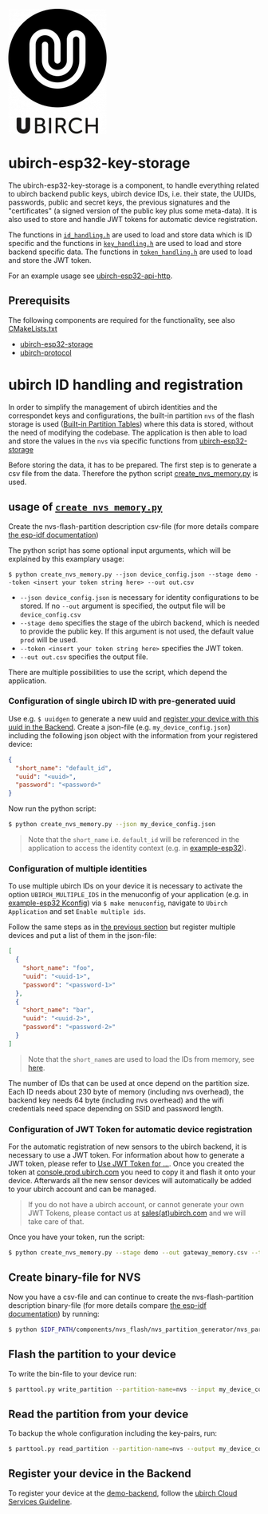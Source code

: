 ![ubirch logo](files/cropped-uBirch_Logo.png)

# ubirch-esp32-key-storage

The ubirch-esp32-key-storage is a component, to handle everything related to
ubirch backend public keys, ubirch device IDs,
i.e. their state, the UUIDs, passwords, public and secret keys,
the previous signatures and the "certificates" (a signed version of the public key
plus some meta-data). It is also used to store and handle JWT tokens for automatic device registration.

The functions in [`id_handling.h`](./id_handling.h)
are used to load and store data which is ID specific and the functions in
[`key_handling.h`](./key_handling.h) are used to load and store backend specific data.
The functions in [`token_handling.h`](./token_handling.h) are used to load and store the JWT token.

For an example usage see [ubirch-esp32-api-http](https://github.com/ubirch/ubirch-esp32-api-http).

## Prerequisits

The following components are required for the functionality, see also
[CMakeLists.txt](./CMakeLists.txt)

- [ubirch-esp32-storage](https://github.com/ubirch/ubirch-esp32-storage)
- [ubirch-protocol](https://github.com/ubirch/ubirch-protocol.git)

# ubirch ID handling and registration

In order to simplify the management of ubirch identities and the correspondet keys and configurations, 
the built-in partition `nvs` of the flash storage is used ([Built-in Partition Tables](https://docs.espressif.com/projects/esp-idf/en/latest/esp32/api-guides/partition-tables.html#built-in-partition-tables))
where this data is stored, without the need of modifying the codebase.
The application is then able to load and store the values in the `nvs` via specific functions from [ubirch-esp32-storage](https://github.com/ubirch/ubirch-esp32-storage)

Before storing the data, it has to be prepared. The first step is to generate a csv file from the data.
Therefore the python script [create_nvs_memory.py](./create_nvs_memory.py) is used.

## usage of [`create_nvs_memory.py`](./create_nvs_memory.py)

Create the nvs-flash-partition description csv-file (for more details compare
[the esp-idf documentation](https://docs.espressif.com/projects/esp-idf/en/latest/esp32/api-reference/storage/nvs_partition_gen.html))

The python script has some optional input arguments, which will be explained by this examplary usage:
```[bash]
$ python create_nvs_memory.py --json device_config.json --stage demo --token <insert your token string here> --out out.csv 
```
- `--json device_config.json` is necessary for identity configurations to be stored. 
If no `--out` argument is specified, the output file will be `device_config.csv`
- `--stage demo` specifies the stage of the ubirch backend, which is needed to provide the public key. 
If this argument is not used, the default value `prod` will be used.
- `--token <insert your token string here>` specifies the JWT token.
- `--out out.csv` specifies the output file.

There are multiple possibilities to use the script, which depend the application.

### Configuration of single ubirch ID with pre-generated uuid

Use e.g. `$ uuidgen` to generate a new uuid and [register your device with this uuid in the Backend](#register-your-device-in-the-backend).
Create a json-file (e.g. `my_device_config.json`) including the following json object with the information from your registered device:
```json
{
  "short_name": "default_id",
  "uuid": "<uuid>",
  "password": "<password>"
}
```
Now run the python script:
```bash
$ python create_nvs_memory.py --json my_device_config.json 
```
> Note that the `short_name` i.e. `default_id` will be referenced in the application to access the identity context 
(e.g. in [example-esp32](https://github.com/ubirch/example-esp32/blob/master/main/main.c#L70)). 

### Configuration of multiple identities

To use multiple ubirch IDs on your device it is necessary to activate the option `UBIRCH_MULTIPLE_IDS` in the menuconfig of your application
(e.g. in [example-esp32 Kconfig](https://github.com/ubirch/example-esp32/blob/master/main/Kconfig.projbuild#L27-L28)) via `$ make menuconfig`,
navigate to `Ubirch Application` and set `Enable multiple ids`. 

Follow the same steps as in [the previous section](#configuration-of-single-ubirch-id-with-pre-generated-uuid)
but register multiple devices and put a list of them in the json-file:
```json
[
  {
    "short_name": "foo",
    "uuid": "<uuid-1>",
    "password": "<password-1>"
  },
  {
    "short_name": "bar",
    "uuid": "<uuid-2>",
    "password": "<password-2>"
  }
]
```
> Note that the `short_name`s are used to load the IDs from memory, see [here](https://github.com/ubirch/example-esp32/blob/master/main/main.c#L96).

The number of IDs that can be used at once depend on the partition size.
Each ID needs about 230 byte of memory (including nvs overhead), the backend key
needs 64 byte (including nvs overhead) and the wifi credentials need space depending on SSID and password length.

### Configuration of JWT Token for automatic device registration

For the automatic registration of new sensors to the ubirch backend, it is necessary to use a JWT token. For information about how to generate a JWT token, please refer to [Use JWT Token for ...](files/Use%20JWT%20for%20creating%20and%20managing%20things-v3-20230405.pdf). Once you created the token at [console.prod.ubirch.com](https://console.prod.ubirch.com) you need to copy it and flash it onto your device. Afterwards all the new sensor devices will automatically be added to your ubirch account and can be managed. 
>If you do not have a ubirch account, or cannot generate your own JWT Tokens, please contact us at [sales(at)ubirch.com](sales@ubirch.com) and we will take care of that.

Once you have your token, run the script:

```bash
$ python create_nvs_memory.py --stage demo --out gateway_memory.csv --token <insert your token string here>
```

## Create binary-file for NVS

Now you have a csv-file and can continue to create the nvs-flash-partition description binary-file (for more details compare
[the esp-idf documentation](https://docs.espressif.com/projects/esp-idf/en/latest/esp32/api-reference/storage/nvs_partition_gen.html)) by running:
```bash
$ python $IDF_PATH/components/nvs_flash/nvs_partition_generator/nvs_partition_gen.py generate my_device_config.csv my_device_config.bin 0x3000
```

## Flash the partition to your device
To write the bin-file to your device run:
```bash
$ parttool.py write_partition --partition-name=nvs --input my_device_config.bin
```

## Read the partition from your device
To backup the whole configuration including the key-pairs, run:
```bash
$ parttool.py read_partition --partition-name=nvs --output my_device_config_backup.bin
```

## Register your device in the Backend

To register your device at the [demo-backend](https://ubirch.demo.ubirch.com/), follow the [ubirch Cloud Services Guideline](https://developer.ubirch.com/cloud-services.html).
